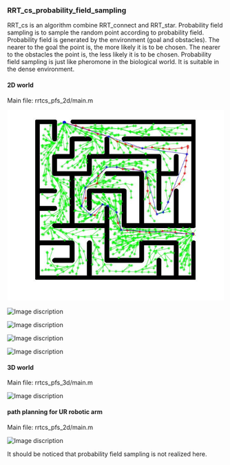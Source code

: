 ### RRT_cs_probability_field_sampling
RRT_cs is an algorithm combine RRT_connect and RRT_star. Probability field sampling is to sample the random point according to probability field. Probability field is generated by the environment (goal and obstacles). The nearer to the goal the point is, the more likely it is to be chosen. The nearer to the obstacles the point is, the less likely it is to be chosen. Probability field sampling is just like pheromone in the biological world. It is suitable in the dense environment.  
#### 2D world
Main file: rrtcs_pfs_2d/main.m

![Image discription](https://github.com/YixiaoWang7/RRT_cs_probability_field_sampling/blob/master/rrtcs_pfs_2d/final_path.jpg)

![Image discription](https://github.com/YixiaoWang7/RRT_cs_probability_field_sampling/tree/master/rrtcs_pfs_2d/Magnification_#1_when_iteration=1000.jpg)

![Image discription](https://github.com/YixiaoWang7/RRT_cs_probability_field_sampling/tree/master/rrtcs_pfs_2d/Magnification_#2_when_iteration=1000.jpg)

![Image discription](https://github.com/YixiaoWang7/RRT_cs_probability_field_sampling/tree/master/rrtcs_pfs_2d/Magnification_#1_when_iteration=2000.jpg)

![Image discription](https://github.com/YixiaoWang7/RRT_cs_probability_field_sampling/tree/master/rrtcs_pfs_2d/Magnification_#2_when_iteration=2000.jpg) 

#### 3D world
Main file: rrtcs_pfs_3d/main.m

![Image discription](https://github.com/YixiaoWang7/RRT_cs_probability_field_sampling/tree/master/rrtcs_pfs_3d/Path.jpg) 

#### path planning for UR robotic arm
Main file: rrtcs_pfs_2d/main.m

![Image discription](https://github.com/YixiaoWang7/RRT_cs_probability_field_sampling/tree/master/rrtcs_robotarm/trajectory.jpg) 

It should be noticed that probability field sampling is not realized here.
